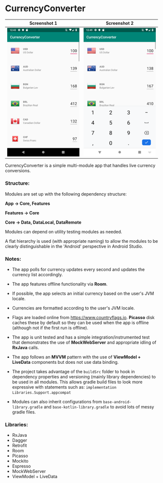 # CurrencyConverter
 
| Screenshot 1 | Screenshot 2 |
| --- | --- |
|![Screenshot1](/screenshots/screen_shot1.png)|![Screenshot2](/screenshots/screen_shot2.png)

CurrencyConverter is a simple multi-module app that handles live currency conversions.

### Structure:

Modules are set up with the following dependency structure:

**App -> Core, Features**

**Features -> Core**

**Core -> Data, DataLocal, DataRemote**

Modules can depend on utility testing modules as needed.

A flat hierarchy is used (with appropriate naming) to allow the modules to be clearly distinguishable in the 'Android' perspective in Android Studio.

### Notes:

* The app polls for currency updates every second and updates the currency list accordingly.

* The app features offline functionality via **Room**.

* If possible, the app selects an initial currency based on the user's JVM locale.

* Currencies are formatted according to the user's JVM locale.

* Flags are loaded online from https://www.countryflags.io. **Picasso** disk caches these by default so they can be used when the app is offline (although not if the first run is offline).

* The app is unit tested and has a simple integration/instrumented test that demonstrates the use of **MockWebServer** and appropriate idling of **RxJava** calls.

* The app follows an **MVVM** pattern with the use of **ViewModel + LiveData** components but does not use data binding.

* The project takes advantage of the `buildSrc` folder to hook in dependency properties and versioning (mainly library dependencies) to be used in all modules. This allows gradle build files to look more expressive with statements such as: `implementation Libraries.Support.appcompat`

* Modules can also inherit configurations from `base-android-library.gradle` and `base-kotlin-library.gradle` to avoid lots of messy gradle files.

### Libraries:
* RxJava
* Dagger
* Retrofit
* Room
* Picasso
* Mockito
* Espresso
* MockWebServer
* ViewModel + LiveData

